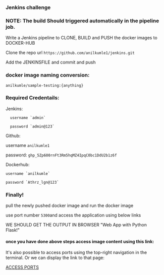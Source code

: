 
### Jenkins challenge

### NOTE: The build Should triggered automatically in the pipeline job.

Write a Jenkins pipeline to CLONE, BUILD and PUSH the docker images to DOCKER-HUB

Clone the repo url `https://github.com/anilkumle1/jenkins.git`

Add the JENKINSFILE and commit and push

### docker image naming conversion:

 `anilkumle/sample-testing:{anything}`

### Required Credentails:

Jenkins:

      username `admin`   

      password `admin@123`

Github:

username `anilkumle1`

password:   `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`


Dockerhub:

    username `anilkumle`

    password `Athrz_lgn@123`

### Finally!

pull the newly pushed docker image and run the docker image

  use port number `5300`and access the application using below links

WE SHOULD GET THE OUTPUT IN BROWSER "Web App with Python Flask!"


#### once you have done above steps access image content using this link:

It's also possible to access ports using the top-right navigation in the terminal.
Or we can display the link to that page:

[ACCESS PORTS]({{TRAFFIC_SELECTOR}})
